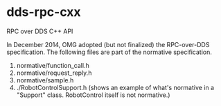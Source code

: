 dds-rpc-cxx
===========

RPC over DDS C++ API

In December 2014, OMG adopted (but not finalized) the RPC-over-DDS specification. The following files are part of the normative specification.

1. normative/function_call.h 
2. normative/request_reply.h
3. normative/sample.h
4. ./RobotControlSupport.h (shows an example of what's normative in a "Support" class. RobotControl itself is not normative.)

